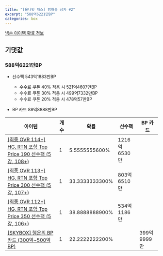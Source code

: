 ```yaml
---
title: "[올나잇 패스] 밤하늘 상자 #2"
excerpt: "588억6221만BP"
categories: box
---
```

[넥슨 아이템 확률 정보](http://iteminfo.nexon.com/probability/fo4?sn=7147)

## 기댓값
### 588억6221만BP
  - 선수팩 543억1883만BP
    - 수수료 쿠폰 40% 적용 시 521억4607만BP
    - 수수료 쿠폰 30% 적용 시 499억7332만BP
    - 수수료 쿠폰 20% 적용 시 478억57만BP

  - BP 카드 88억8888만BP

|아이템|개수|확률|선수팩|BP 카드|
|---|---|---|---|---|
|[[최종 OVR 114+] HG, RTN 포함 Top Price 190 선수팩 (5강, 108+)](/player/7139)|1|5.5555555600%|1216억6530만||
|[[최종 OVR 113+] HG, RTN 포함 Top Price 300 선수팩 (5강, 107+)](/player/7140)|1|33.3333333300%|803억6510만||
|[[최종 OVR 112+] HG, RTN 포함 Top Price 350 선수팩 (5강, 106+)](/player/7141)|1|38.8888888900%|534억1186만||
|[[SKYBOX] 행운의 BP 카드 (300억~500억 BP)](/bp/7143)|1|22.2222222200%||399억9999만|
